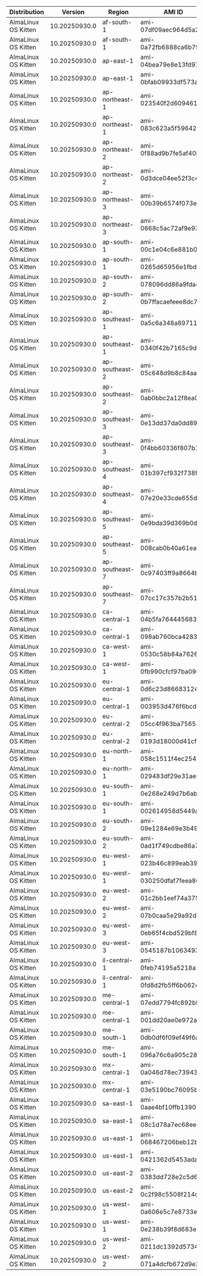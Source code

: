 | Distribution        | Version       | Region         | AMI ID                | Arch    |
| ------------------- | ------------- | -------------- | --------------------- | ------- |
| AlmaLinux OS Kitten | 10.20250930.0 | af-south-1     | ami-07df09aec964d5a21 | x86_64  |
| AlmaLinux OS Kitten | 10.20250930.0 | af-south-1     | ami-0a72fb6888ca6b792 | aarch64 |
| AlmaLinux OS Kitten | 10.20250930.0 | ap-east-1      | ami-04bea79e8e13fd97a | x86_64  |
| AlmaLinux OS Kitten | 10.20250930.0 | ap-east-1      | ami-0bfab09933df573a7 | aarch64 |
| AlmaLinux OS Kitten | 10.20250930.0 | ap-northeast-1 | ami-023540f2d609461b2 | x86_64  |
| AlmaLinux OS Kitten | 10.20250930.0 | ap-northeast-1 | ami-083c623a5f5964270 | aarch64 |
| AlmaLinux OS Kitten | 10.20250930.0 | ap-northeast-2 | ami-0f88ad9b7fe5af40b | x86_64  |
| AlmaLinux OS Kitten | 10.20250930.0 | ap-northeast-2 | ami-0d3dce04ee52f3c40 | aarch64 |
| AlmaLinux OS Kitten | 10.20250930.0 | ap-northeast-3 | ami-00b39b6574f073edc | x86_64  |
| AlmaLinux OS Kitten | 10.20250930.0 | ap-northeast-3 | ami-0668c5ac72af9e93c | aarch64 |
| AlmaLinux OS Kitten | 10.20250930.0 | ap-south-1     | ami-00c1e04c6e881b07e | x86_64  |
| AlmaLinux OS Kitten | 10.20250930.0 | ap-south-1     | ami-0265d65956e1fbd33 | aarch64 |
| AlmaLinux OS Kitten | 10.20250930.0 | ap-south-2     | ami-078096dd86a9fda43 | x86_64  |
| AlmaLinux OS Kitten | 10.20250930.0 | ap-south-2     | ami-0b7ffacaefeee8dc7 | aarch64 |
| AlmaLinux OS Kitten | 10.20250930.0 | ap-southeast-1 | ami-0a5c6a348a897116d | x86_64  |
| AlmaLinux OS Kitten | 10.20250930.0 | ap-southeast-1 | ami-0340f42b7165c9de9 | aarch64 |
| AlmaLinux OS Kitten | 10.20250930.0 | ap-southeast-2 | ami-05c648d9b8c84aae2 | x86_64  |
| AlmaLinux OS Kitten | 10.20250930.0 | ap-southeast-2 | ami-0ab0bbc2a12f8ea07 | aarch64 |
| AlmaLinux OS Kitten | 10.20250930.0 | ap-southeast-3 | ami-0e13dd37da0dd8996 | x86_64  |
| AlmaLinux OS Kitten | 10.20250930.0 | ap-southeast-3 | ami-0f4bb60336f807b14 | aarch64 |
| AlmaLinux OS Kitten | 10.20250930.0 | ap-southeast-4 | ami-01b397cf932f738f0 | x86_64  |
| AlmaLinux OS Kitten | 10.20250930.0 | ap-southeast-4 | ami-07e20e33cde655d5c | aarch64 |
| AlmaLinux OS Kitten | 10.20250930.0 | ap-southeast-5 | ami-0e9bda39d369b0d05 | x86_64  |
| AlmaLinux OS Kitten | 10.20250930.0 | ap-southeast-5 | ami-008cab0b40a61ea62 | aarch64 |
| AlmaLinux OS Kitten | 10.20250930.0 | ap-southeast-7 | ami-0c97403ff9a8664b8 | x86_64  |
| AlmaLinux OS Kitten | 10.20250930.0 | ap-southeast-7 | ami-07cc17c357b2b5152 | aarch64 |
| AlmaLinux OS Kitten | 10.20250930.0 | ca-central-1   | ami-04b5fa7644456834c | x86_64  |
| AlmaLinux OS Kitten | 10.20250930.0 | ca-central-1   | ami-098ab760bca42838a | aarch64 |
| AlmaLinux OS Kitten | 10.20250930.0 | ca-west-1      | ami-0530c58b84a7626de | x86_64  |
| AlmaLinux OS Kitten | 10.20250930.0 | ca-west-1      | ami-0fb990cfcf97ba09d | aarch64 |
| AlmaLinux OS Kitten | 10.20250930.0 | eu-central-1   | ami-0d6c23d866831243d | x86_64  |
| AlmaLinux OS Kitten | 10.20250930.0 | eu-central-1   | ami-003953d476f6bcda2 | aarch64 |
| AlmaLinux OS Kitten | 10.20250930.0 | eu-central-2   | ami-05cc4f963ba756589 | x86_64  |
| AlmaLinux OS Kitten | 10.20250930.0 | eu-central-2   | ami-0193d18000d41cf29 | aarch64 |
| AlmaLinux OS Kitten | 10.20250930.0 | eu-north-1     | ami-058c1511f4ec25457 | x86_64  |
| AlmaLinux OS Kitten | 10.20250930.0 | eu-north-1     | ami-029483df29e31ae02 | aarch64 |
| AlmaLinux OS Kitten | 10.20250930.0 | eu-south-1     | ami-0e268e249d7b6ab3b | x86_64  |
| AlmaLinux OS Kitten | 10.20250930.0 | eu-south-1     | ami-002614958d5449a28 | aarch64 |
| AlmaLinux OS Kitten | 10.20250930.0 | eu-south-2     | ami-09e1284e69e3b49db | x86_64  |
| AlmaLinux OS Kitten | 10.20250930.0 | eu-south-2     | ami-0ad1f749cdbe86a77 | aarch64 |
| AlmaLinux OS Kitten | 10.20250930.0 | eu-west-1      | ami-023b46c899eab39c6 | x86_64  |
| AlmaLinux OS Kitten | 10.20250930.0 | eu-west-1      | ami-030250dfaf7feea80 | aarch64 |
| AlmaLinux OS Kitten | 10.20250930.0 | eu-west-2      | ami-01c2bb1eef74a375b | x86_64  |
| AlmaLinux OS Kitten | 10.20250930.0 | eu-west-2      | ami-07b0caa5e29a92dc5 | aarch64 |
| AlmaLinux OS Kitten | 10.20250930.0 | eu-west-3      | ami-0eb65f4cbd529bf87 | x86_64  |
| AlmaLinux OS Kitten | 10.20250930.0 | eu-west-3      | ami-0545187b1063493ca | aarch64 |
| AlmaLinux OS Kitten | 10.20250930.0 | il-central-1   | ami-0feb74195a5218a18 | x86_64  |
| AlmaLinux OS Kitten | 10.20250930.0 | il-central-1   | ami-0fd8d2fb5ff6b0624 | aarch64 |
| AlmaLinux OS Kitten | 10.20250930.0 | me-central-1   | ami-07edd7794fc892bb6 | x86_64  |
| AlmaLinux OS Kitten | 10.20250930.0 | me-central-1   | ami-001dd20ae0e972a37 | aarch64 |
| AlmaLinux OS Kitten | 10.20250930.0 | me-south-1     | ami-0db0df6f09ef49f6a | x86_64  |
| AlmaLinux OS Kitten | 10.20250930.0 | me-south-1     | ami-096a76c6a905c283d | aarch64 |
| AlmaLinux OS Kitten | 10.20250930.0 | mx-central-1   | ami-0a046d78ec7394319 | x86_64  |
| AlmaLinux OS Kitten | 10.20250930.0 | mx-central-1   | ami-03e5190bc76095b69 | aarch64 |
| AlmaLinux OS Kitten | 10.20250930.0 | sa-east-1      | ami-0aae4bf10ffb13903 | x86_64  |
| AlmaLinux OS Kitten | 10.20250930.0 | sa-east-1      | ami-08c1d78a7ec68ee68 | aarch64 |
| AlmaLinux OS Kitten | 10.20250930.0 | us-east-1      | ami-068467206beb12bf9 | x86_64  |
| AlmaLinux OS Kitten | 10.20250930.0 | us-east-1      | ami-0421362d5453ada33 | aarch64 |
| AlmaLinux OS Kitten | 10.20250930.0 | us-east-2      | ami-0383dd728e2c5d602 | x86_64  |
| AlmaLinux OS Kitten | 10.20250930.0 | us-east-2      | ami-0c2f98c5508f214dd | aarch64 |
| AlmaLinux OS Kitten | 10.20250930.0 | us-west-1      | ami-0a606e5c7e8733e0e | x86_64  |
| AlmaLinux OS Kitten | 10.20250930.0 | us-west-1      | ami-0e238b39f8d683e22 | aarch64 |
| AlmaLinux OS Kitten | 10.20250930.0 | us-west-2      | ami-0211dc1392d57343c | x86_64  |
| AlmaLinux OS Kitten | 10.20250930.0 | us-west-2      | ami-071a4dcfb672d9e29 | aarch64 |
